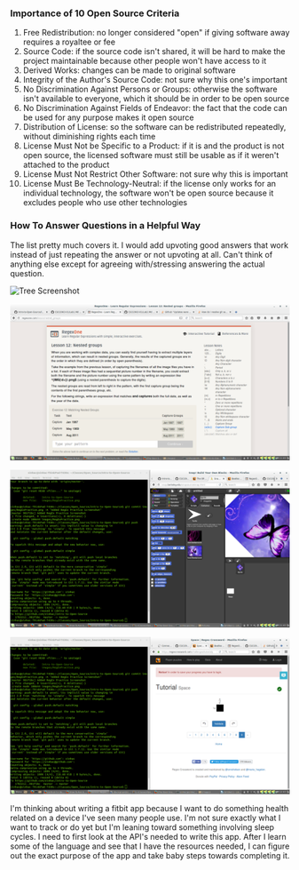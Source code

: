 ### Importance of 10 Open Source Criteria
 1. Free Redistribution: no longer considered "open" if giving software away requires a royaltee or fee
 2. Source Code: if the source code isn't shared, it will be hard to make the project maintainable because other people won't have access to it
 3. Derived Works: changes can be made to original software
 4. Integrity of the Author's Source Code: not sure why this one's important
 5. No Discrimination Against Persons or Groups: otherwise the software isn't available to everyone, which it should be in order to be open source
 6. No Discrimination Against Fields of Endeavor: the fact that the code can be used for any purpose makes it open source
 7. Distribution of License: so the software can be redistributed repeatedly, without diminishing rights each time
 8. License Must Not be Specific to a Product: if it is and the product is not open source, the licensed software must still be usable as if it weren't attached to the product
 9. License Must Not Restrict Other Software: not sure why this is important
 10. License Must Be Technology-Neutral: if the license only works for an individual technology, the software won't be open source because it excludes people who use other technologies

### How To Answer Questions in a Helpful Way
 The list pretty much covers it. I would add upvoting good answers that work instead of just repeating the answer or not upvoting at all.
 Can't think of anything else except for agreeing with/stressing answering the actual question.
 
![Tree Screenshot](/home/sinhac/Dropbox/Classes/Open_Source/Intro-to-Open-Source/Lab1/images/TreeScreenshot.jpg)

![Reg Ex Practice](images/RegExPractice.png)
 
![Snaply](images/Snaply.png)

![Tutorial](images/Tutorial.png)

I'm thinking about writing a fitbit app because I want to do something health related on a device I've seen many people use. I'm not sure exactly what I want to track or do yet but I'm leaning toward something involving sleep cycles. I need to first look at the API's needed to write this app. After I learn some of the language and see that I have the resources needed, I can figure out the exact purpose of the app and take baby steps towards completing it.